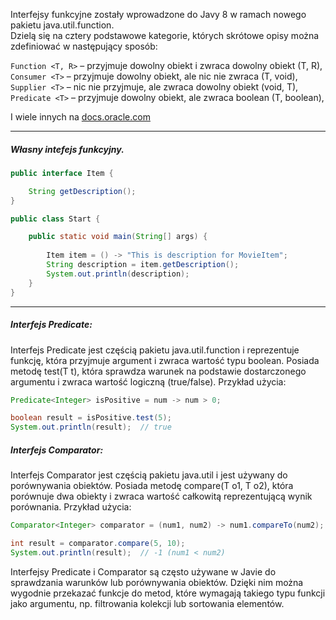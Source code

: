 Interfejsy funkcyjne zostały wprowadzone do Javy 8 w ramach nowego pakietu java.util.function.  
Dzielą się na cztery podstawowe kategorie, których skrótowe opisy można zdefiniować w następujący sposób:

`Function <T, R>` – przyjmuje dowolny obiekt i zwraca dowolny obiekt (T, R),  
`Consumer <T>` – przyjmuje dowolny obiekt, ale nic nie zwraca (T, void),  
`Supplier <T>` – nic nie przyjmuje, ale zwraca dowolny obiekt (void, T),  
`Predicate <T>` – przyjmuje dowolny obiekt, ale zwraca boolean (T, boolean),  

I wiele innych na [docs.oracle.com](https://docs.oracle.com/javase/8/docs/api/java/util/function/package-summary.html)
  
---
##### Własny intefejs funkcyjny.  
```java
public interface Item {     

    String getDescription();
} 

public class Start {     

    public static void main(String[] args) {
    
        Item item = () -> "This is description for MovieItem";
        String description = item.getDescription();
        System.out.println(description);
    }  
}      
```
  
---
##### Interfejs Predicate:

Interfejs Predicate jest częścią pakietu java.util.function i reprezentuje funkcję, która przyjmuje argument i zwraca wartość typu boolean.
Posiada metodę test(T t), która sprawdza warunek na podstawie dostarczonego argumentu i zwraca wartość logiczną (true/false).
Przykład użycia:

```java
Predicate<Integer> isPositive = num -> num > 0;

boolean result = isPositive.test(5);
System.out.println(result);  // true
```
##### Interfejs Comparator:

Interfejs Comparator jest częścią pakietu java.util i jest używany do porównywania obiektów.
Posiada metodę compare(T o1, T o2), która porównuje dwa obiekty i zwraca wartość całkowitą reprezentującą wynik porównania.
Przykład użycia:

```java
Comparator<Integer> comparator = (num1, num2) -> num1.compareTo(num2);

int result = comparator.compare(5, 10);
System.out.println(result);  // -1 (num1 < num2)
```

Interfejsy Predicate i Comparator są często używane w Javie do sprawdzania warunków lub porównywania obiektów.
Dzięki nim można wygodnie przekazać funkcje do metod, które wymagają takiego typu funkcji jako argumentu, 
np. filtrowania kolekcji lub sortowania elementów.
